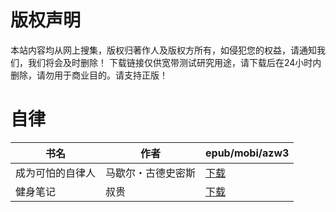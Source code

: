 # 版权声明

本站内容均从网上搜集，版权归著作人及版权方所有，如侵犯您的权益，请通知我们，我们将会及时删除！ 下载链接仅供宽带测试研究用途，请下载后在24小时内删除，请勿用于商业目的。请支持正版！

# 自律

| 书名 | 作者 | epub/mobi/azw3 |
| --- | --- | --- |
| 成为可怕的自律人 | 马歇尔・古德史密斯 | [下载](https://url89.ctfile.com/f/31084289-1375499233-71cb99?p=8866) |
| 健身笔记 | 叔贵 | [下载](https://url89.ctfile.com/f/31084289-1357050808-e7d123?p=8866) |
